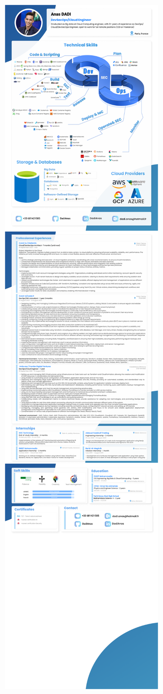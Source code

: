 <img src="https://raw.githubusercontent.com/DadiAnas/DadiAnas/images-resume/resume-1.png" alt="Anas Dadi resume-1">
<img src="https://raw.githubusercontent.com/DadiAnas/DadiAnas/images-resume/resume-2.png" alt="Anas Dadi resume-2">
<img src="https://raw.githubusercontent.com/DadiAnas/DadiAnas/images-resume/resume-3.png" alt="Anas Dadi resume-3">
